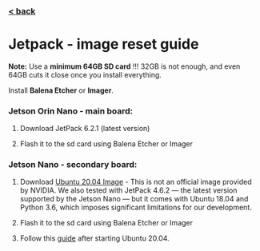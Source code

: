 ### [< back](Technical.md)

# **Jetpack - image reset guide**

**Note:** Use a **minimum 64GB SD card** !!! 32GB is not enough, and even 64GB cuts it close once you install everything.

Install **Balena Etcher** or **Imager**.

### **Jetson Orin Nano - main board:** 

1. Download JetPack 6.2.1 (latest version)

2. Flash it to the sd card using Balena Etcher or Imager


### **Jetson Nano - secondary board:**

1. Download [Ubuntu 20.04 Image](https://github-playground.int.automotive-wan.com/uig90963/smartCar2024/blob/main/jetsonPython/doc/Misc/Flashing.md) - This is not an official image provided by NVIDIA.
We also tested with JetPack 4.6.2 — the latest version supported by the Jetson Nano — but it comes with Ubuntu 18.04 and Python 3.6, which imposes significant limitations for our development.

2. Flash it to the sd card using Balena Etcher or Imager

3. Follow this [guide](https://qengineering.eu/install-ubuntu-20.04-on-jetson-nano.html) after starting Ubuntu 20.04.



